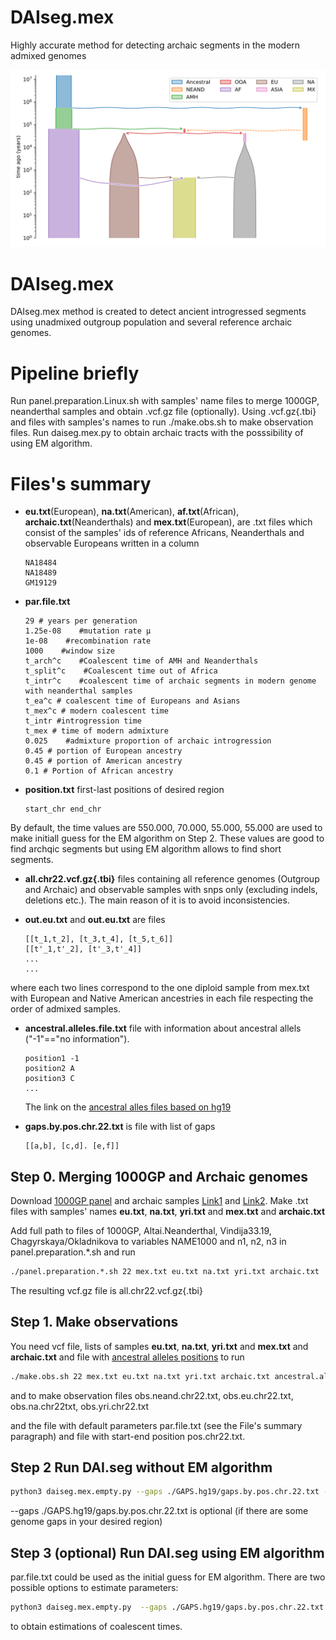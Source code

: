 # DAIseg.mex
Highly accurate method for detecting archaic segments in the modern admixed genomes 


![Demography](https://github.com/Genomics-HSE/DAIseg.mex/blob/main/utilities/Mex.svg)

# DAIseg.mex
DAIseg.mex method is created to detect ancient introgressed segments using unadmixed outgroup population and several reference archaic genomes. 



# Pipeline briefly
Run panel.preparation.Linux.sh with samples' name files to merge 1000GP, neanderthal samples and obtain .vcf.gz file (optionally). Using .vcf.gz{.tbi} and files with samples's names to run ./make.obs.sh to make observation files. Run daiseg.mex.py to obtain archaic tracts  with the posssibility of using EM algorithm.




# Files's summary
*  __eu.txt__(European), __na.txt__(American), __af.txt__(African),  __archaic.txt__(Neanderthals)  and __mex.txt__(European), are .txt files which consist of the samples' ids of reference Africans, Neanderthals and observable Europeans written in a column
   ```note
   NA18484
   NA18489
   GM19129
   ```


*  __par.file.txt__
   ```note
   29 # years per generation
   1.25e-08    #mutation rate μ
   1e-08    #recombination rate
   1000    #window size
   t_arch^c    #Coalescent time of AMH and Neanderthals
   t_split^c    #Coalescent time out of Africa
   t_intr^c    #coalescent time of archaic segments in modern genome with neanderthal samples
   t_ea^c # coalescent time of Europeans and Asians
   t_mex^c # modern coalescent time
   t_intr #introgression time
   t_mex # time of modern admixture
   0.025    #admixture proportion of archaic introgression
   0.45 # portion of European ancestry
   0.45 # portion of American ancestry
   0.1 # Portion of African ancestry
    ```

*  __position.txt__ first-last positions of desired region
    ```note
    start_chr end_chr
    ```

By default, the  time values are  550.000, 70.000, 55.000, 55.000 are used to make  initiall guess for the EM algorithm on Step 2. These values are good to find archqic segments but using EM algorithm allows to find short segments.


*  __all.chr22.vcf.gz{.tbi}__ files containing all reference genomes (Outgroup and Archaic) and observable samples with snps only (excluding indels, deletions etc.). The main reason of it is to avoid inconsistencies.

  
* __out.eu.txt__ and __out.eu.txt__ are  files 
    ```note
    [[t_1,t_2], [t_3,t_4], [t_5,t_6]]
    [[t'_1,t'_2], [t'_3,t'_4]]
    ...
    ...
    ```
where each two lines correspond to the one diploid sample from mex.txt with European and Native American ancestries in each file respecting the order of admixed samples.



* __ancestral.alleles.file.txt__  file with information about ancestral allels ("-1"=="no information").
  ```note
  position1 -1
  position2 A
  position3 C
  ...
  ```
  The link on the [ancestral alles files based on hg19][4] 

* __gaps.by.pos.chr.22.txt__ is file with list of gaps
  ```note
  [[a,b], [c,d]. [e,f]]
  ```

## Step 0. Merging 1000GP  and Archaic genomes
Download [1000GP panel][1] and  archaic samples  [Link1][2] and [Link2][3]. Make .txt files with samples' names  __eu.txt__, __na.txt__, __yri.txt__ and __mex.txt__ and  __archaic.txt__

Add full path to files  of 1000GP,  Altai.Neanderthal, Vindija33.19, Chagyrskaya/Okladnikova to variables NAME1000 and n1, n2, n3 in  panel.preparation.*.sh and run 

```bash
./panel.preparation.*.sh 22 mex.txt eu.txt na.txt yri.txt archaic.txt 
```
 
The resulting vcf.gz file is all.chr22.vcf.gz{.tbi}


## Step 1.  Make observations

You need  vcf file, lists of samples __eu.txt__, __na.txt__, __yri.txt__ and __mex.txt__ and  __archaic.txt__ and file with [ancestral alleles positions][4]
 to run  

```bash
./make.obs.sh 22 mex.txt eu.txt na.txt yri.txt archaic.txt ancestral.alleles.file.txt  all.chr22.vcf.gz
```

and to make observation files obs.neand.chr22.txt, obs.eu.chr22.txt, obs.na.chr22txt, obs.yri.chr22.txt

and the file with default parameters  par.file.txt (see the File's summary paragraph) and file with start-end position pos.chr22.txt. 


## Step 2 Run DAI.seg without EM algorithm

```bash
python3 daiseg.mex.empty.py --gaps ./GAPS.hg19/gaps.by.pos.chr.22.txt --location pos.chr22.txt --obs_eu obs.eu.chr22.txt --obs_na obs.na.chr22.txt --obs_af obs.yri.chr22.txt --obs_archaic obs.neand.chr22.txt --EM no  --HMM_par par.file.txt --o_eu out.eu.chr22.txt --o_na out.na.chr22.txt
```


--gaps ./GAPS.hg19/gaps.by.pos.chr.22.txt is optional (if there are some genome gaps in your desired region)

## Step 3 (optional) Run DAI.seg using EM algorithm

par.file.txt  could be used as the initial guess for EM algorithm. There are two possible options to estimate parameters: 

```bash
python3 daiseg.mex.empty.py  --gaps ./GAPS.hg19/gaps.by.pos.chr.22.txt --location pos.chr22.txt --obs_eu obs.eu.chr22.txt --obs_na obs.na.chr22.txt --obs_af obs.yri.chr22.txt --obs_archaic obs.neand.chr22.txt --EM yes  --EM_steps 5  --HMM_par par.file.txt --o_eu out.eu.chr22.5.txt --o_na out.na.chr22.5.txt
```
to obtain estimations  of coalescent times.

[1]: http://ftp.1000genomes.ebi.ac.uk/vol1/ftp/release/20130502/ALL.chr22.phase3_shapeit2_mvncall_integrated_v5b.20130502.genotypes.vcf.gz 
[2]: http://cdna.eva.mpg.de/neandertal/Vindija/VCF/
[3]: http://ftp.eva.mpg.de/neandertal/ChagyrskayaOkladnikov/
[4]: https://drive.google.com/file/d/1Vw-QEG9uu1trkbGHpDVXhMlbGt-RQhbN/view?usp=sharing


